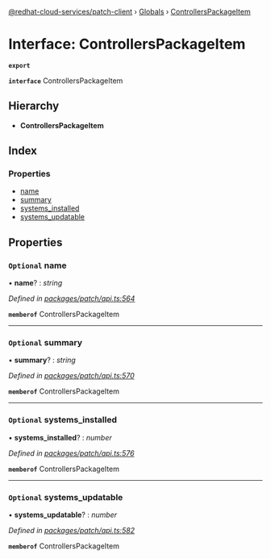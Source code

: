 [@redhat-cloud-services/patch-client](../README.md) › [Globals](../globals.md) › [ControllersPackageItem](controllerspackageitem.md)

# Interface: ControllersPackageItem

**`export`** 

**`interface`** ControllersPackageItem

## Hierarchy

* **ControllersPackageItem**

## Index

### Properties

* [name](controllerspackageitem.md#optional-name)
* [summary](controllerspackageitem.md#optional-summary)
* [systems_installed](controllerspackageitem.md#optional-systems_installed)
* [systems_updatable](controllerspackageitem.md#optional-systems_updatable)

## Properties

### `Optional` name

• **name**? : *string*

*Defined in [packages/patch/api.ts:564](https://github.com/RedHatInsights/javascript-clients/blob/9192949/packages/patch/api.ts#L564)*

**`memberof`** ControllersPackageItem

___

### `Optional` summary

• **summary**? : *string*

*Defined in [packages/patch/api.ts:570](https://github.com/RedHatInsights/javascript-clients/blob/9192949/packages/patch/api.ts#L570)*

**`memberof`** ControllersPackageItem

___

### `Optional` systems_installed

• **systems_installed**? : *number*

*Defined in [packages/patch/api.ts:576](https://github.com/RedHatInsights/javascript-clients/blob/9192949/packages/patch/api.ts#L576)*

**`memberof`** ControllersPackageItem

___

### `Optional` systems_updatable

• **systems_updatable**? : *number*

*Defined in [packages/patch/api.ts:582](https://github.com/RedHatInsights/javascript-clients/blob/9192949/packages/patch/api.ts#L582)*

**`memberof`** ControllersPackageItem
